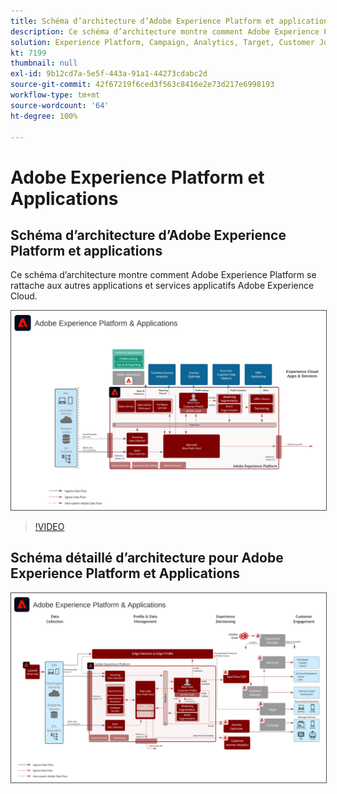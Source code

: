 ```yaml
---
title: Schéma d’architecture d’Adobe Experience Platform et applications
description: Ce schéma d’architecture montre comment Adobe Experience Platform se rattache aux autres applications et services applicatifs Adobe Experience Cloud.
solution: Experience Platform, Campaign, Analytics, Target, Customer Journey Analytics, Journey Orchestration, Offer Decisioning, Real-time Customer Data Platform
kt: 7199
thumbnail: null
exl-id: 9b12cd7a-5e5f-443a-91a1-44273cdabc2d
source-git-commit: 42f67219f6ced3f563c8416e2e73d217e6998193
workflow-type: tm+mt
source-wordcount: '64'
ht-degree: 100%

---
```


# Adobe Experience Platform et Applications

## Schéma d’architecture d’Adobe Experience Platform et applications

Ce schéma d’architecture montre comment Adobe Experience Platform se rattache aux autres applications et services applicatifs Adobe Experience Cloud.

<img src="assets/aep+apps_vertical.svg" alt="Adobe Experience Platform et applications" style="border:1px solid #4a4a4a" />

>[!VIDEO](https://video.tv.adobe.com/v/32456/?quality=12&learn=on)

## Schéma détaillé d’architecture pour Adobe Experience Platform et Applications

<img src="assets/aep+apps_horizontal.svg" alt="Adobe Experience Platform et applications" style="border:1px solid #4a4a4a" />
